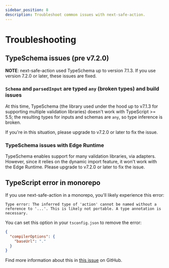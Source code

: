```yaml
---
sidebar_position: 8
description: Troubleshoot common issues with next-safe-action.
---
```


# Troubleshooting

## TypeSchema issues (pre v7.2.0)

**NOTE**: next-safe-action used TypeSchema up to version 7.1.3. If you use version 7.2.0 or later, these issues are fixed.

### `Schema` and `parsedInput` are typed `any` (broken types) and build issues

At this time, TypeSchema (the library used under the hood up to v7.1.3 for supporting multiple validation libraries) doesn't work with TypeScript >= 5.5; the resulting types for inputs and schemas are `any`, so type inference is broken.

If you're in this situation, please upgrade to v7.2.0 or later to fix the issue.

### TypeSchema issues with Edge Runtime

TypeSchema enables support for many validation libraries, via adapters. However, since it relies on the dynamic import feature, it won't work with the Edge Runtime. Please upgrade to v7.2.0 or later to fix the issue.

## TypeScript error in monorepo

If you use next-safe-action in a monorepo, you'll likely experience this error:

```
Type error: The inferred type of 'action' cannot be named without a reference to '...'. This is likely not portable. A type annotation is necessary.
```

You can set this option in your `tsconfig.json` to remove the error:

```json title="tsconfig.json"
{
  "compilerOptions": {
    "baseUrl": "."
  }
}
```

Find more information about this in [this issue](https://github.com/TheEdoRan/next-safe-action/issues/64) on GitHub.